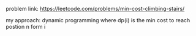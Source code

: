 problem link: https://leetcode.com/problems/min-cost-climbing-stairs/

my approach: dynamic programming  where dp(i) is the min cost to reach postion n form i
